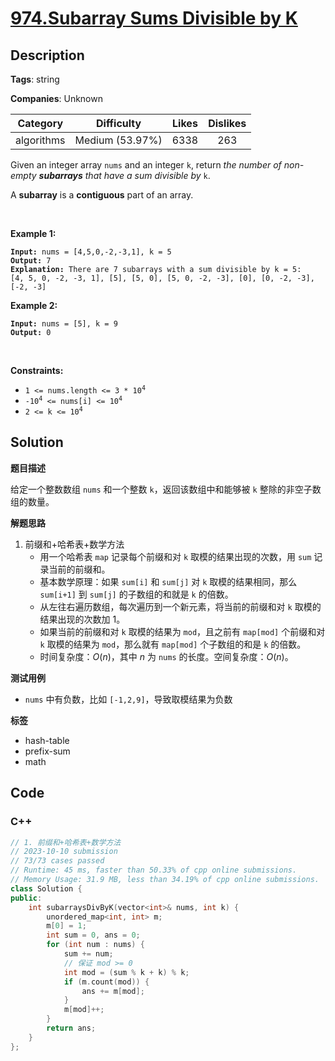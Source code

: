 # [974.Subarray Sums Divisible by K](https://leetcode.com/problems/subarray-sums-divisible-by-k/description/)

## Description

**Tags**: string

**Companies**: Unknown

|  Category  |   Difficulty    | Likes | Dislikes |
| :--------: | :-------------: | :---: | :------: |
| algorithms | Medium (53.97%) | 6338  |   263    |

<p>Given an integer array <code>nums</code> and an integer <code>k</code>, return <em>the number of non-empty <strong>subarrays</strong> that have a sum divisible by </em><code>k</code>.</p>
<p>A <strong>subarray</strong> is a <strong>contiguous</strong> part of an array.</p>
<p>&nbsp;</p>
<p><strong class="example">Example 1:</strong></p>
<pre><code><strong>Input:</strong> nums = [4,5,0,-2,-3,1], k = 5
<strong>Output:</strong> 7
<strong>Explanation:</strong> There are 7 subarrays with a sum divisible by k = 5:
[4, 5, 0, -2, -3, 1], [5], [5, 0], [5, 0, -2, -3], [0], [0, -2, -3], [-2, -3]</code></pre>
<p><strong class="example">Example 2:</strong></p>
<pre><code><strong>Input:</strong> nums = [5], k = 9
<strong>Output:</strong> 0</code></pre>
<p>&nbsp;</p>
<p><strong>Constraints:</strong></p>
<ul>
  <li><code>1 &lt;= nums.length &lt;= 3 * 10<sup>4</sup></code></li>
  <li><code>-10<sup>4</sup> &lt;= nums[i] &lt;= 10<sup>4</sup></code></li>
  <li><code>2 &lt;= k &lt;= 10<sup>4</sup></code></li>
</ul>

## Solution

**题目描述**

给定一个整数数组 `nums` 和一个整数 `k`，返回该数组中和能够被 `k` 整除的非空子数组的数量。

**解题思路**

1. 前缀和+哈希表+数学方法
   - 用一个哈希表 `map` 记录每个前缀和对 `k` 取模的结果出现的次数，用 `sum` 记录当前的前缀和。
   - 基本数学原理：如果 `sum[i]` 和 `sum[j]` 对 `k` 取模的结果相同，那么 `sum[i+1]` 到 `sum[j]` 的子数组的和就是 `k` 的倍数。
   - 从左往右遍历数组，每次遍历到一个新元素，将当前的前缀和对 `k` 取模的结果出现的次数加 1。
   - 如果当前的前缀和对 `k` 取模的结果为 `mod`，且之前有 `map[mod]` 个前缀和对 `k` 取模的结果为 `mod`，那么就有 `map[mod]` 个子数组的和是 `k` 的倍数。
   - 时间复杂度：$O(n)$，其中 $n$ 为 `nums` 的长度。空间复杂度：$O(n)$。

**测试用例**

- `nums` 中有负数，比如 `[-1,2,9]`，导致取模结果为负数

**标签**

- hash-table
- prefix-sum
- math

<!-- code start -->
## Code

### C++

```cpp
// 1. 前缀和+哈希表+数学方法
// 2023-10-10 submission
// 73/73 cases passed
// Runtime: 45 ms, faster than 50.33% of cpp online submissions.
// Memory Usage: 31.9 MB, less than 34.19% of cpp online submissions.
class Solution {
public:
    int subarraysDivByK(vector<int>& nums, int k) {
        unordered_map<int, int> m;
        m[0] = 1;
        int sum = 0, ans = 0;
        for (int num : nums) {
            sum += num;
            // 保证 mod >= 0
            int mod = (sum % k + k) % k;
            if (m.count(mod)) {
                ans += m[mod];
            }
            m[mod]++;
        }
        return ans;
    }
};
```

<!-- code end -->
